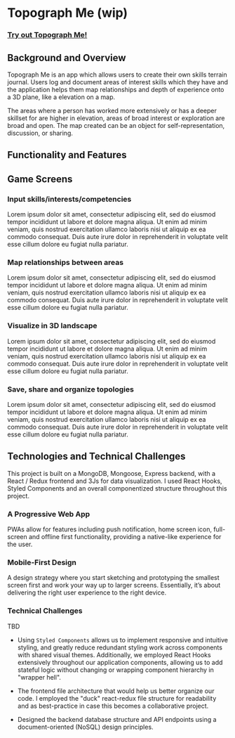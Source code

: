 # Topograph Me (wip) 

### [Try out Topograph Me!]()

## Background and Overview
Topograph Me is an app which allows users to create their own skills terrain journal. Users log and document areas of interest skills which they have and the application helps them map relationships and depth of experience onto a 3D plane, like a elevation on a map. 

The areas where a person has worked more extensively or has a deeper skillset for are higher in elevation, areas of broad interest or exploration are broad and open. The map created can be an object for self-representation, discussion, or sharing.  

## Functionality and Features

## Game Screens
### Input skills/interests/competencies

Lorem ipsum dolor sit amet, consectetur adipiscing elit, sed do eiusmod tempor incididunt ut labore et dolore magna aliqua. Ut enim ad minim veniam, quis nostrud exercitation ullamco laboris nisi ut aliquip ex ea commodo consequat. Duis aute irure dolor in reprehenderit in voluptate velit esse cillum dolore eu fugiat nulla pariatur.

### Map relationships between areas

Lorem ipsum dolor sit amet, consectetur adipiscing elit, sed do eiusmod tempor incididunt ut labore et dolore magna aliqua. Ut enim ad minim veniam, quis nostrud exercitation ullamco laboris nisi ut aliquip ex ea commodo consequat. Duis aute irure dolor in reprehenderit in voluptate velit esse cillum dolore eu fugiat nulla pariatur.

### Visualize in 3D landscape

Lorem ipsum dolor sit amet, consectetur adipiscing elit, sed do eiusmod tempor incididunt ut labore et dolore magna aliqua. Ut enim ad minim veniam, quis nostrud exercitation ullamco laboris nisi ut aliquip ex ea commodo consequat. Duis aute irure dolor in reprehenderit in voluptate velit esse cillum dolore eu fugiat nulla pariatur.

### Save, share and organize topologies

Lorem ipsum dolor sit amet, consectetur adipiscing elit, sed do eiusmod tempor incididunt ut labore et dolore magna aliqua. Ut enim ad minim veniam, quis nostrud exercitation ullamco laboris nisi ut aliquip ex ea commodo consequat. Duis aute irure dolor in reprehenderit in voluptate velit esse cillum dolore eu fugiat nulla pariatur.

## Technologies and Technical Challenges

This project is built on a MongoDB, Mongoose, Express backend, with a React / Redux frontend and 3Js for data visualization. I used React Hooks, Styled Components and an overall componentized structure throughout this project.

### A Progressive Web App
PWAs allow for features including push notification, home screen icon, full-screen and offline first functionality, providing a native-like experience for the user.

### Mobile-First Design
A design strategy where you start sketching and prototyping the smallest screen first and work your way up to larger screens. Essentially, it’s about delivering the right user experience to the right device.

### Technical Challenges

TBD

- Using `Styled Components` allows us to implement responsive and intuitive styling, and greatly reduce redundant styling work across components with shared visual themes. Additionally, we employed React Hooks extensively throughout our application components, allowing us to add stateful logic without changing or wrapping component hierarchy in "wrapper hell".

- The frontend file architecture that would help us better organize our code. I employed the "duck" react-redux file structure for readability and as best-practice in case this becomes a collaborative project. 

- Designed the backend database structure and API endpoints using a document-oriented (NoSQL) design principles. 
